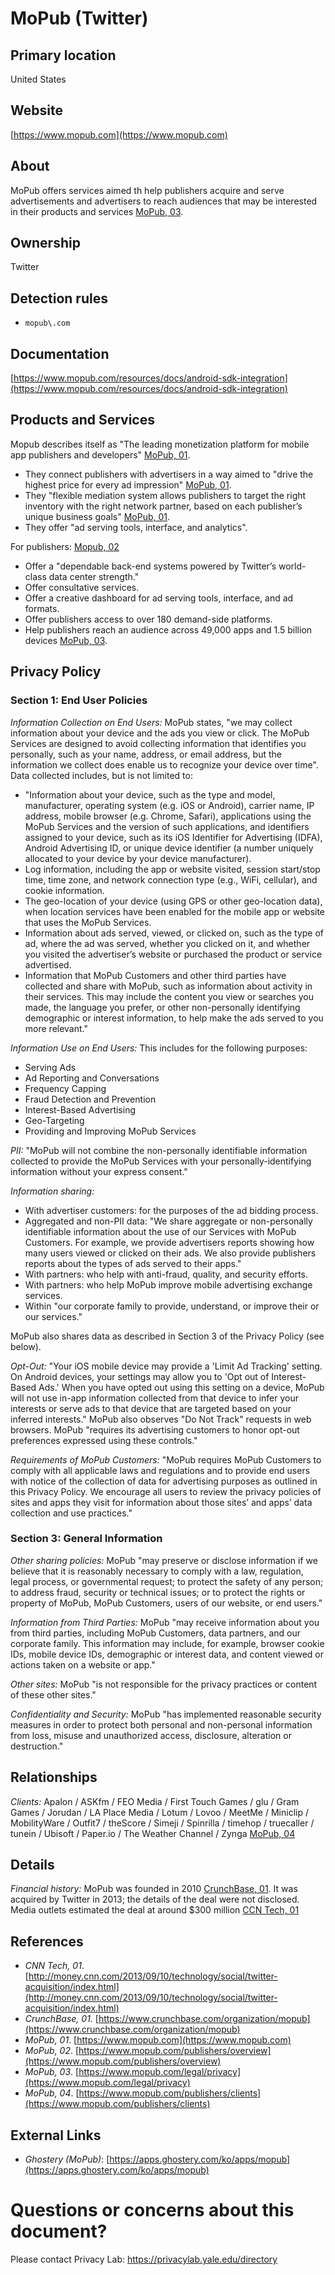 # MoPub (Twitter)

## Primary location
United States

## Website
[https://www.mopub.com](https://www.mopub.com)

## About
MoPub offers services aimed th help publishers acquire and serve advertisements and advertisers to reach audiences that may be interested in their products and services [MoPub, 03](https://www.mopub.com/legal/privacy).

## Ownership
Twitter

## Detection rules
* `mopub\.com`

## Documentation
[https://www.mopub.com/resources/docs/android-sdk-integration](https://www.mopub.com/resources/docs/android-sdk-integration)

## Products and Services
Mopub describes itself as "The leading monetization platform for mobile app publishers and developers"  [MoPub, 01](https://www.mopub.com).  

* They connect publishers with advertisers in a way aimed to "drive the highest price for every ad impression" [MoPub, 01](https://www.mopub.com).
* They "flexible mediation system allows publishers to target the right inventory with the right network partner, based on each publisher’s unique business goals" [MoPub, 01](https://www.mopub.com).
* They offer "ad serving tools, interface, and analytics".

For publishers:  [Mopub, 02](https://www.mopub.com/publishers/overview)
* Offer a "dependable back-end systems powered by Twitter’s world-class data center strength."
* Offer consultative services.
* Offer a creative dashboard for ad serving tools, interface, and ad formats.
* Offer publishers access to over 180 demand-side platforms.
* Help publishers reach an audience across 49,000 apps and 1.5 billion devices [MoPub, 03](https://www.mopub.com/dsp/overview).

## Privacy Policy

### Section 1: End User Policies
_Information Collection on End Users:_ MoPub states, "we may collect information about your device and the ads you view or click. The MoPub Services are designed to avoid collecting information that identifies you personally, such as your name, address, or email address, but the information we collect does enable us to recognize your device over time". Data collected includes, but is not limited to:

* "Information about your device, such as the type and model, manufacturer, operating system (e.g. iOS or Android), carrier name, IP address, mobile browser (e.g. Chrome, Safari), applications using the MoPub Services and the version of such applications, and identifiers assigned to your device, such as its iOS Identifier for Advertising (IDFA), Android Advertising ID, or unique device identifier (a number uniquely allocated to your device by your device manufacturer).
* Log information, including the app or website visited, session start/stop time, time zone, and network connection type (e.g., WiFi, cellular), and cookie information.
* The geo-location of your device (using GPS or other geo-location data), when location services have been enabled for the mobile app or website that uses the MoPub Services.
* Information about ads served, viewed, or clicked on, such as the type of ad, where the ad was served, whether you clicked on it, and whether you visited the advertiser’s website or purchased the product or service advertised.
* Information that MoPub Customers and other third parties have collected and share with MoPub, such as information about activity in their services. This may include the content you view or searches you made, the language you prefer, or other non-personally identifying demographic or interest information, to help make the ads served to you more relevant."  

_Information Use on End Users:_ This includes for the following purposes:

* Serving Ads
* Ad Reporting and Conversations
* Frequency Capping
* Fraud Detection and Prevention
* Interest-Based Advertising
* Geo-Targeting
* Providing and Improving MoPub Services

_PII:_ "MoPub will not combine the non-personally identifiable information collected to provide the MoPub Services with your personally-identifying information without your express consent." 

_Information sharing:_ 

* With advertiser customers: for the purposes of the ad bidding process.
* Aggregated and non-PII data: "We share aggregate or non-personally identifiable information about the use of our Services with MoPub Customers. For example, we provide advertisers reports showing how many users viewed or clicked on their ads. We also provide publishers reports about the types of ads served to their apps."
* With partners: who help with anti-fraud, quality, and security efforts.
* With partners: who help MoPub improve mobile advertising exchange services.
* Within "our corporate family to provide, understand, or improve their or our services."

MoPub also shares data as described in Section 3 of the Privacy Policy (see below).  

_Opt-Out:_ "Your iOS mobile device may provide a 'Limit Ad Tracking' setting. On Android devices, your settings may allow you to 'Opt out of Interest-Based Ads.' When you have opted out using this setting on a device, MoPub will not use in-app information collected from that device to infer your interests or serve ads to that device that are targeted based on your inferred interests." MoPub also observes "Do Not Track" requests in web browsers. MoPub "requires its advertising customers to honor opt-out preferences expressed using these controls."  

_Requirements of MoPub Customers:_ "MoPub requires MoPub Customers to comply with all applicable laws and regulations and to provide end users with notice of the collection of data for advertising purposes as outlined in this Privacy Policy. We encourage all users to review the privacy policies of sites and apps they visit for information about those sites’ and apps’ data collection and use practices."  

### Section 3: General Information
_Other sharing policies:_ MoPub "may preserve or disclose information if we believe that it is reasonably necessary to comply with a law, regulation, legal process, or governmental request; to protect the safety of any person; to address fraud, security or technical issues; or to protect the rights or property of MoPub, MoPub Customers, users of our website, or end users."

_Information from Third Parties:_ MoPub "may receive information about you from third parties, including MoPub Customers, data partners, and our corporate family. This information may include, for example, browser cookie IDs, mobile device IDs, demographic or interest data, and content viewed or actions taken on a website or app."  

_Other sites:_ MoPub "is not responsible for the privacy practices or content of these other sites."  

_Confidentiality and Security:_ MoPub "has implemented reasonable security measures in order to protect both personal and non-personal information from loss, misuse and unauthorized access, disclosure, alteration or destruction."

## Relationships
_Clients:_ Apalon / ASKfm / FEO Media / First Touch Games / glu / Gram Games / Jorudan / LA Place Media / Lotum / Lovoo / MeetMe / Miniclip / MobilityWare / Outfit7 / theScore / Simeji / Spinrilla / timehop / truecaller / tunein / Ubisoft / Paper.io / The Weather Channel / Zynga [MoPub, 04](https://www.mopub.com/publishers/clients)

## Details
_Financial history:_ MoPub was founded in 2010 [CrunchBase, 01](https://www.crunchbase.com/organization/mopub). It was acquired by Twitter in 2013; the details of the deal were not disclosed. Media outlets estimated the deal at around $300 million [CCN Tech, 01](http://money.cnn.com/2013/09/10/technology/social/twitter-acquisition/index.html)

## References
* _CNN Tech, 01_. [http://money.cnn.com/2013/09/10/technology/social/twitter-acquisition/index.html](http://money.cnn.com/2013/09/10/technology/social/twitter-acquisition/index.html)  
* _CrunchBase, 01_. [https://www.crunchbase.com/organization/mopub](https://www.crunchbase.com/organization/mopub)
* _MoPub, 01_. [https://www.mopub.com](https://www.mopub.com)  
* _MoPub, 02_. [https://www.mopub.com/publishers/overview](https://www.mopub.com/publishers/overview)  
* _MoPub, 03_. [https://www.mopub.com/legal/privacy](https://www.mopub.com/legal/privacy)  
* _MoPub, 04_. [https://www.mopub.com/publishers/clients](https://www.mopub.com/publishers/clients)

## External Links
* _Ghostery (MoPub)_: [https://apps.ghostery.com/ko/apps/mopub](https://apps.ghostery.com/ko/apps/mopub)

# Questions or concerns about this document?
Please contact Privacy Lab: https://privacylab.yale.edu/directory
